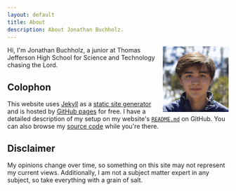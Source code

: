 ```yaml
---
layout: default
title: About
description: About Jonathan Buchholz.
---
```

<img src="/images/portrait.webp" alt="Jonathan Buchholz" style="float:right;margin:0 0 5px 15px;width:150px;height:auto">

Hi, I'm Jonathan Buchholz, a junior at Thomas Jefferson High School for Science and Technology chasing the Lord.

## Colophon

This website uses [Jekyll](https://jekyllrb.com) as a [static site generator](https://en.wikipedia.org/wiki/Web_template_system#Static_site_generators) and is hosted by [GitHub pages](https://pages.github.com) for free. I have a detailed description of my setup on my website's [`README.md`](https://github.com/JonathanBuchh/jonathanbuchh.github.io#readme) on GitHub. You can also browse my [source code](https://github.com/JonathanBuchh/jonathanbuchh.github.io) while you're there.

## Disclaimer

My opinions change over time, so something on this site may not represent my current views. Additionally, I am not a subject matter expert in any subject, so take everything with a grain of salt.

